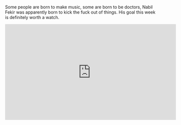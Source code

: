 Some people are born to make music, some are born to be doctors, Nabil Fekir was apparently born to kick the fuck out of things. His goal this week is definitely worth a watch. 

<iframe width="560" height="315" src="https://www.youtube.com/embed/If414TzKKwY" frameborder="0" allowfullscreen></iframe>
